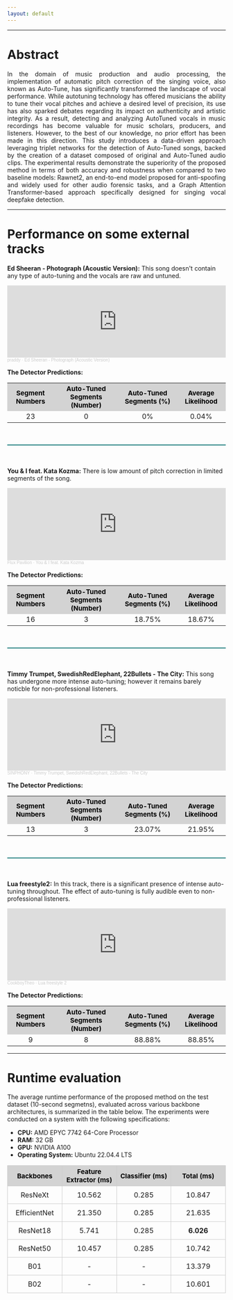 ```yaml
---
layout: default
---
```


---

# Abstract
<p style="text-align: justify;">In the domain of music production and audio processing, the implementation of automatic pitch correction of the singing voice, also known as Auto-Tune, has significantly transformed the landscape of vocal performance. While autotuning technology has offered musicians the ability to tune their vocal pitches and achieve a desired level of precision, its use has also sparked debates regarding its impact on authenticity and artistic integrity. As a result, detecting and analyzing AutoTuned vocals in music recordings has become valuable for music scholars, producers, and listeners. However, to the best of our knowledge, no prior effort has been made in this direction. This study introduces a data-driven approach leveraging triplet networks for the detection of Auto-Tuned songs, backed by the creation of a dataset composed of original and Auto-Tuned audio clips. The experimental results demonstrate the superiority of the proposed method in terms of both accuracy and robustness when compared to two baseline models: Rawnet2, an end-to-end model proposed for anti-spoofing and widely used for other audio forensic tasks, and a Graph Attention Transformer-based approach specifically designed for singing vocal deepfake detection.</p>

***

# Performance on some external tracks

**Ed Sheeran - Photograph (Acoustic Version):** This song doesn't contain any type of auto-tuning and the vocals are raw and untuned.

<iframe width="100%" height="166" scrolling="no" frameborder="no" allow="autoplay" src="https://w.soundcloud.com/player/?url=https%3A//api.soundcloud.com/tracks/161084205&color=ff5500"></iframe><div style="font-size: 10px; color: #cccccc;line-break: anywhere;word-break: normal;overflow: hidden;white-space: nowrap;text-overflow: ellipsis; font-family: Interstate,Lucida Grande,Lucida Sans Unicode,Lucida Sans,Garuda,Verdana,Tahoma,sans-serif;font-weight: 100;"><a href="https://soundcloud.com/itspraddy" title="praddy" target="_blank" style="color: #cccccc; text-decoration: none;">praddy</a> · <a href="https://soundcloud.com/itspraddy/ed-sheeran-photograph-acoustic-version" title="Ed Sheeran - Photograph (Acoustic Version)" target="_blank" style="color: #cccccc; text-decoration: none;">Ed Sheeran - Photograph (Acoustic Version)</a></div>

**The Detector Predictions:** 


<div style="margin: 0  auto">
    <table align="center" style="width: 100%;">
        <tr>
            <th style="text-align:center;font-size: 15px; background-color: #D3D3D3; color: Black;">Segment Numbers</th>
            <th style="text-align:center;font-size: 15px; background-color: #D3D3D3; color: Black;">Auto-Tuned Segments (Number)</th>
            <th style="text-align:center;font-size: 15px; background-color: #D3D3D3; color: Black;">Auto-Tuned Segments (%)</th>
            <th style="text-align:center;font-size: 15px; background-color: #D3D3D3; color: Black;">Average Likelihood</th>
        </tr>
        <tr>
            <td style="text-align:center;">23</td>
            <td style="text-align:center;">0</td>
            <td style="text-align:center;">0%</td>
            <td style="text-align:center;">0.04%</td>
        </tr>
    </table>
</div>



<div style="border-bottom: 2px solid #157878; margin-top: 50px; margin-bottom: 50px;"></div>

**You & I feat. Kata Kozma:** There is low amount of pitch correction in limited segments of the song.

<iframe width="100%" height="166" scrolling="no" frameborder="no" allow="autoplay" src="https://w.soundcloud.com/player/?url=https%3A//api.soundcloud.com/tracks/892951969&color=ff5500"></iframe><div style="font-size: 10px; color: #cccccc;line-break: anywhere;word-break: normal;overflow: hidden;white-space: nowrap;text-overflow: ellipsis; font-family: Interstate,Lucida Grande,Lucida Sans Unicode,Lucida Sans,Garuda,Verdana,Tahoma,sans-serif;font-weight: 100;"><a href="https://soundcloud.com/flux-pavilion" title="Flux Pavilion" target="_blank" style="color: #cccccc; text-decoration: none;">Flux Pavilion</a> · <a href="https://soundcloud.com/flux-pavilion/flux-pavilion-you-i-feat-kata-kozma" title="You &amp; I feat. Kata Kozma" target="_blank" style="color: #cccccc; text-decoration: none;">You &amp; I feat. Kata Kozma</a></div>

**The Detector Predictions:** 


<div style="margin: 0  auto">
    <table align="center" style="width: 100%;">
        <tr>
            <th style="text-align:center;font-size: 15px; background-color: #D3D3D3; color: Black;">Segment Numbers</th>
            <th style="text-align:center;font-size: 15px; background-color: #D3D3D3; color: Black;">Auto-Tuned Segments (Number)</th>
            <th style="text-align:center;font-size: 15px; background-color: #D3D3D3; color: Black;">Auto-Tuned Segments (%)</th>
            <th style="text-align:center;font-size: 15px; background-color: #D3D3D3; color: Black;">Average Likelihood</th>
        </tr>
        <tr>
            <td style="text-align:center;">16</td>
            <td style="text-align:center;">3</td>
            <td style="text-align:center;">18.75%</td>
            <td style="text-align:center;">18.67%</td>
        </tr>
    </table>
</div>

<div style="border-bottom: 2px solid #157878; margin-top: 50px; margin-bottom: 50px;"></div>

**Timmy Trumpet, SwedishRedElephant, 22Bullets - The City:** This song has undergone more intense auto-tuning; however it remains barely noticble for non-professional listeners.

<iframe width="100%" height="166" scrolling="no" frameborder="no" allow="autoplay" src="https://w.soundcloud.com/player/?url=https%3A//api.soundcloud.com/tracks/941750887&color=ff5500"></iframe><div style="font-size: 10px; color: #cccccc;line-break: anywhere;word-break: normal;overflow: hidden;white-space: nowrap;text-overflow: ellipsis; font-family: Interstate,Lucida Grande,Lucida Sans Unicode,Lucida Sans,Garuda,Verdana,Tahoma,sans-serif;font-weight: 100;"><a href="https://soundcloud.com/sinphonyrecs" title="SINPHONY" target="_blank" style="color: #cccccc; text-decoration: none;">SINPHONY</a> · <a href="https://soundcloud.com/sinphonyrecs/timmy-trumpet-swedishredelephant-22bullets-the-city" title="Timmy Trumpet, SwedishRedElephant, 22Bullets - The City" target="_blank" style="color: #cccccc; text-decoration: none;">Timmy Trumpet, SwedishRedElephant, 22Bullets - The City</a></div>

**The Detector Predictions:** 


<div style="margin: 0 auto">
    <table align="center" style="width: 100%">
        <tr>
            <th style="text-align:center;font-size: 15px; background-color: #D3D3D3; color: Black; border: 1px solid #white;">Segment Numbers</th>
            <th style="text-align:center;font-size: 15px; background-color: #D3D3D3; color: Black;border: 1px solid #white;">Auto-Tuned Segments (Number)</th>
            <th style="text-align:center;font-size: 15px; background-color: #D3D3D3; color: Black;border: 1px solid #white;">Auto-Tuned Segments (%)</th>
            <th style="text-align:center;font-size: 15px; background-color: #D3D3D3; color: Black; border: 1px solid #white;">Average Likelihood</th>
        </tr>
        <tr>
            <td style="text-align:center">13</td>
            <td style="text-align:center">3</td>
            <td style="text-align:center">23.07%</td>
            <td style="text-align:center">21.95%</td>
        </tr>
    </table>
</div>


<div style="border-bottom: 2px solid #157878; margin-top: 50px; margin-bottom: 50px;"></div>

**Lua freestyle2:** In this track, there is a significant presence of intense auto-tuning throughout. The effect of auto-tuning is fully audible even to non-professional listeners.

<iframe width="100%" height="166" scrolling="no" frameborder="no" allow="autoplay" src="https://w.soundcloud.com/player/?url=https%3A//api.soundcloud.com/tracks/993188746&color=ff5500"></iframe><div style="font-size: 10px; color: #cccccc;line-break: anywhere;word-break: normal;overflow: hidden;white-space: nowrap;text-overflow: ellipsis; font-family: Interstate,Lucida Grande,Lucida Sans Unicode,Lucida Sans,Garuda,Verdana,Tahoma,sans-serif;font-weight: 100;"><a href="https://soundcloud.com/heoello" title="CookboyTheo" target="_blank" style="color: #cccccc; text-decoration: none;">CookboyTheo</a> · <a href="https://soundcloud.com/heoello/lua-freestyle-s2" title="Lua freestyle 2" target="_blank" style="color: #cccccc; text-decoration: none;">Lua freestyle 2</a></div>

**The Detector Predictions:** 


<div style="margin: 0  auto">
    <table align="center" style="width: 100%;">
        <tr>
            <th style="text-align:center;font-size: 15px; background-color: #D3D3D3; color: Black;">Segment Numbers</th>
            <th style="text-align:center;font-size: 15px; background-color: #D3D3D3; color: Black;">Auto-Tuned Segments (Number)</th>
            <th style="text-align:center;font-size: 15px; background-color: #D3D3D3; color: Black;">Auto-Tuned Segments (%)</th>
            <th style="text-align:center;font-size: 15px; background-color: #D3D3D3; color: Black;">Average Likelihood</th>
        </tr>
        <tr>
            <td style="text-align:center;">9</td>
            <td style="text-align:center;">8</td>
            <td style="text-align:center;">88.88%</td>
            <td style="text-align:center;">88.85%</td>
        </tr>
    </table>
</div>

***

# Runtime evaluation

The average runtime performance of the proposed method on the test dataset (10-second segmetns), evaluated across various backbone architectures, is summarized in the table below. The experiments were conducted on a system with the following specifications:
- **CPU:** AMD EPYC 7742 64-Core Processor
- **RAM:** 32 GB
- **GPU:** NVIDIA A100
- **Operating System:** Ubuntu 22.04.4 LTS

<div style="margin: 0 auto; width: 100%;">
    <table align="center" style="width: 100%;">
        <tr>
            <th style="text-align:center; font-size: 15px; background-color: #D3D3D3; color: Black; border: 1px solid #ccc; width: 25%;">Backbones</th>
            <th style="text-align:center; font-size: 15px; background-color: #D3D3D3; color: Black; border: 1px solid #ccc; width: 25%;">Feature Extractor (ms)</th>
            <th style="text-align:center; font-size: 15px; background-color: #D3D3D3; color: Black; border: 1px solid #ccc; width: 25%;">Classifier (ms)</th>
            <th style="text-align:center; font-size: 15px; background-color: #D3D3D3; color: Black; border: 1px solid #ccc; width: 25%;">Total (ms)</th>
        </tr>
        <tr>
            <td style="text-align:center; border: 1px solid #ccc; padding: 10px;">ResNeXt</td>
            <td style="text-align:center; border: 1px solid #ccc; padding: 10px;">10.562</td>
            <td style="text-align:center; border: 1px solid #ccc; padding: 10px;">0.285</td>
            <td style="text-align:center; border: 1px solid #ccc; padding: 10px;">10.847</td>
        </tr>
        <tr>
            <td style="text-align:center; border: 1px solid #ccc; padding: 10px;">EfficientNet</td>
            <td style="text-align:center; border: 1px solid #ccc; padding: 10px;">21.350</td>
            <td style="text-align:center; border: 1px solid #ccc; padding: 10px;">0.285</td>
            <td style="text-align:center; border: 1px solid #ccc; padding: 10px;">21.635</td>
        </tr>
        <tr>
            <td style="text-align:center; border: 1px solid #ccc; padding: 10px;">ResNet18</td>
            <td style="text-align:center; border: 1px solid #ccc; padding: 10px;">5.741</td>
            <td style="text-align:center; border: 1px solid #ccc; padding: 10px;">0.285</td>
            <td style="text-align:center; border: 1px solid #ccc; padding: 10px;"><strong>6.026</strong></td>
        </tr>
        <tr>
            <td style="text-align:center; border: 1px solid #ccc; padding: 10px;">ResNet50</td>
            <td style="text-align:center; border: 1px solid #ccc; padding: 10px;">10.457</td>
            <td style="text-align:center; border: 1px solid #ccc; padding: 10px;">0.285</td>
            <td style="text-align:center; border: 1px solid #ccc; padding: 10px;">10.742</td>
        </tr>
        <tr>
            <td style="text-align:center; border: 1px solid #ccc; padding: 10px;">B01</td>
            <td style="text-align:center; border: 1px solid #ccc; padding: 10px;">-</td>
            <td style="text-align:center; border: 1px solid #ccc; padding: 10px;">-</td>
            <td style="text-align:center; border: 1px solid #ccc; padding: 10px;">13.379</td>
        </tr>
        <tr>
            <td style="text-align:center; border: 1px solid #ccc; padding: 10px;">B02</td>
            <td style="text-align:center; border: 1px solid #ccc; padding: 10px;">-</td>
            <td style="text-align:center; border: 1px solid #ccc; padding: 10px;">-</td>
            <td style="text-align:center; border: 1px solid #ccc; padding: 10px;">10.601</td>
        </tr>
    </table>
</div>


